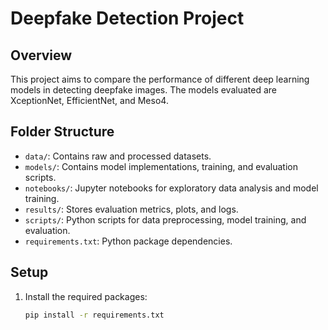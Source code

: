 # Deepfake Detection Project

## Overview
This project aims to compare the performance of different deep learning models in detecting deepfake images. The models evaluated are XceptionNet, EfficientNet, and Meso4.

## Folder Structure
- `data/`: Contains raw and processed datasets.
- `models/`: Contains model implementations, training, and evaluation scripts.
- `notebooks/`: Jupyter notebooks for exploratory data analysis and model training.
- `results/`: Stores evaluation metrics, plots, and logs.
- `scripts/`: Python scripts for data preprocessing, model training, and evaluation.
- `requirements.txt`: Python package dependencies.

## Setup
1. Install the required packages:
   ```bash
   pip install -r requirements.txt
